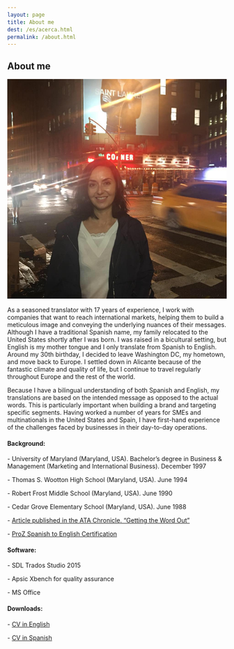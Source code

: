 ```yaml
---
layout: page
title: About me
dest: /es/acerca.html
permalink: /about.html
---
```

<!-- ======= About Section ======= -->
<section id="about" class="about section-bg">
<div class="container">

<div class="section-title">
  <h2>About me</h2>
</div>

<div class="row">
  <div class="col-lg-6">
    <img src="assets/img/about.jpg" class="img-fluid rounded" alt="">
  </div>
  <div class="col-lg-6 pt-4 pt-lg-0">
<p>As a seasoned translator with 17 years of experience, I work with companies that want to reach international markets, helping them to build a meticulous image and conveying the underlying nuances of their messages. Although I have a traditional Spanish name, my family relocated to the United States shortly after I was born. I was raised in a bicultural setting, but English is my mother tongue and I only translate from Spanish to English. Around my 30th birthday, I decided to leave Washington DC, my hometown, and move back to Europe. I settled down in Alicante because of the fantastic climate and quality of life, but I continue to travel regularly throughout Europe and the rest of the world.</p> 
<p>Because I have a bilingual understanding of both Spanish and English, my translations are based on the intended message as opposed to the actual words. This is particularly important when building a brand and targeting specific segments. Having worked a number of years for SMEs and multinationals in the United States and Spain, I have first-hand experience of the challenges faced by businesses in their day-to-day operations.</p>
  </div>
</div>
    <div class="row icon-boxes pt-4">
      <div class="col-md-6">
        <i class="bx bx-receipt"></i>
        <h4>Background:</h4>
        <p>-	University of Maryland (Maryland, USA). Bachelor’s degree in Business & Management (Marketing and International Business). December 1997</p>
        <p>-	Thomas S. Wootton High School (Maryland, USA). June 1994</p>
        <p>-	Robert Frost Middle School (Maryland, USA). June 1990</p>
        <p>-	Cedar Grove Elementary School (Maryland, USA). June 1988</p>
        <p>-  <a href="docs/ATA_Chronicle_2002%20March_pages_1_3_6_17.pdf">Article published in the <span class="font-italic">ATA Chronicle</span>. “Getting the Word Out”</a></p>
        <p>-  <a href="docs/ProCertificate_Almudena_Grau.pdf">ProZ Spanish to English Certification</a></p>
      </div>
      <div class="col-md-6 mt-4 mt-md-0">
        <i class="bx bx-cube-alt"></i>
        <h4>Software:</h4>
        <p>-	SDL Trados Studio 2015</p>
        <p>-	Apsic Xbench for quality assurance</p>
        <p>-	MS Office</p>
      </div>
      <div class="col-md-12 mt-4 mt-md-0">
        <h4>Downloads:</h4>
        <p>-	<a href="docs/AlmudenaGrau_english.pdf">CV in English</a></p>
        <p>-	<a href="docs/AlmudenaGrau_spanish.pdf">CV in Spanish</a></p>
      </div>
    </div>

</div>
</section><!-- End About Section -->